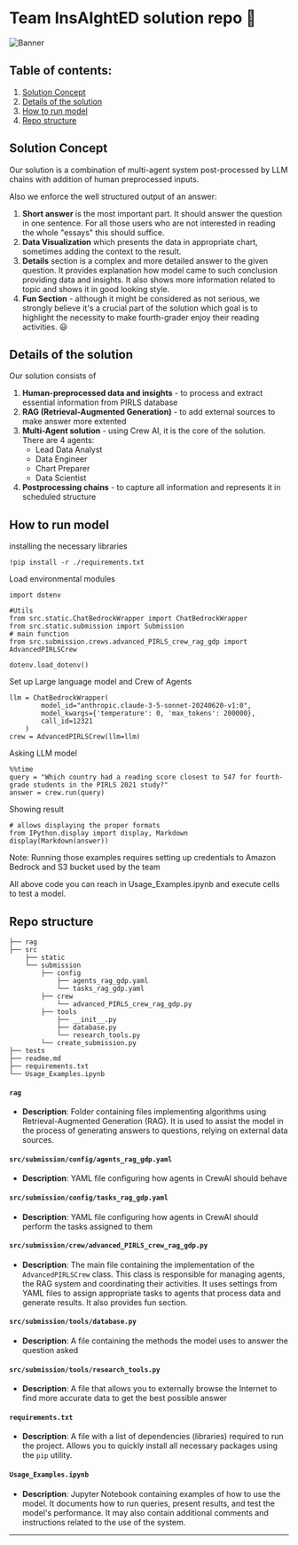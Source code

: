 # Team InsAIghtED solution repo :blue_book:

![Banner](http://gdsc-bucket-058264313357.s3.amazonaws.com/insighted_banner_team.png)

## Table of contents:
1. [Solution Concept](#solution-concept)
2. [Details of the solution](#details-of-the-solution)
3. [How to run model](#how-to-run-model)
4. [Repo structure](#repo-structure)

## Solution Concept
Our solution is a combination of multi-agent system post-processed by LLM chains with addition of human preprocessed inputs.

Also we enforce the well structured output of an answer:
1. **Short answer** is the most important part. It should answer the question in one sentence. For all those users who are not interested in reading the whole "essays" this should suffice.
2. **Data Visualization** which presents the data in appropriate chart, sometimes adding the context to the result. 
3. **Details** section is a complex and more detailed answer to the given question. It provides explanation how model came to such conclusion providing data and insights. It also shows more information related to topic and shows it in good looking style.
4. **Fun Section** - although it might be considered as not serious, we strongly believe it's a crucial part of the solution which goal is to highlight the necessity to make fourth-grader enjoy their reading activities. :smiley:

## Details of the solution
Our solution consists of 
1. **Human-preprocessed data and insights** - to process and extract essential information from PIRLS database
2. **RAG (Retrieval-Augmented Generation)** - to add external sources to make answer more extented
3. **Multi-Agent solution** - using Crew AI, it is the core of the solution.
    There are 4 agents:
    - Lead Data Analyst
    - Data Engineer
    - Chart Preparer
    - Data Scientist
4. **Postprocessing chains** - to capture all information and represents it in scheduled structure

## How to run model

installing the necessary libraries
```
!pip install -r ./requirements.txt
```
Load environmental modules
```
import dotenv

#Utils
from src.static.ChatBedrockWrapper import ChatBedrockWrapper
from src.static.submission import Submission
# main function
from src.submission.crews.advanced_PIRLS_crew_rag_gdp import AdvancedPIRLSCrew

dotenv.load_dotenv()
```
Set up Large language model and Crew of Agents
```
llm = ChatBedrockWrapper(
        model_id="anthropic.claude-3-5-sonnet-20240620-v1:0",
        model_kwargs={'temperature': 0, 'max_tokens': 200000},
        call_id=12321
    )
crew = AdvancedPIRLSCrew(llm=llm)
```
Asking LLM model
```
%%time
query = "Which country had a reading score closest to 547 for fourth-grade students in the PIRLS 2021 study?"
answer = crew.run(query)
```
Showing result
```
# allows displaying the proper formats
from IPython.display import display, Markdown
display(Markdown(answer))
```

Note: Running those examples requires setting up credentials to Amazon Bedrock and S3 bucket used by the team

All above code you can reach in Usage_Examples.ipynb and execute cells to test a model.

## Repo structure

```
├── rag
├── src
    ├── static
    └── submission
        ├── config
            ├── agents_rag_gdp.yaml
            └── tasks_rag_gdp.yaml
        ├── crew
            └── advanced_PIRLS_crew_rag_gdp.py
        ├── tools
            ├── __init__.py
            ├── database.py
            └── research_tools.py
        └── create_submission.py
├── tests
├── readme.md
├── requirements.txt
└── Usage_Examples.ipynb
```
#### `rag`
- **Description**: Folder containing files implementing algorithms using Retrieval-Augmented Generation (RAG). It is used to assist the model in the process of generating answers to questions, relying on external data sources.

#### `src/submission/config/agents_rag_gdp.yaml`
- **Description**: YAML file configuring how agents in CrewAI should behave

#### `src/submission/config/tasks_rag_gdp.yaml`
- **Description**: YAML file configuring how agents in CrewAI should perform the tasks assigned to them

#### `src/submission/crew/advanced_PIRLS_crew_rag_gdp.py`
- **Description**: The main file containing the implementation of the `AdvancedPIRLSCrew` class. This class is responsible for managing agents, the RAG system and coordinating their activities. It uses settings from YAML files to assign appropriate tasks to agents that process data and generate results. It also provides fun section.

#### `src/submission/tools/database.py`
- **Description**: A file containing the methods the model uses to answer the question asked

#### `src/submission/tools/research_tools.py`
- **Description**: A file that allows you to externally browse the Internet to find more accurate data to get the best possible answer

#### `requirements.txt`
- **Description**: A file with a list of dependencies (libraries) required to run the project. Allows you to quickly install all necessary packages using the `pip` utility.

#### `Usage_Examples.ipynb`
- **Description**: Jupyter Notebook containing examples of how to use the model. It documents how to run queries, present results, and test the model's performance. It may also contain additional comments and instructions related to the use of the system.

---
